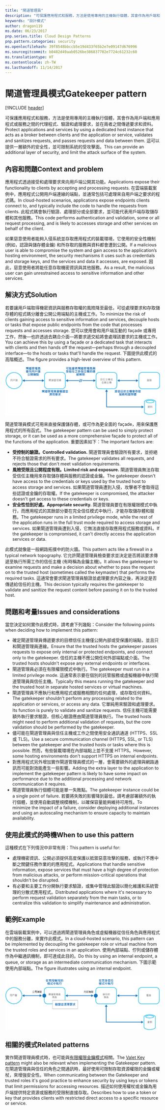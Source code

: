 ```yaml
---
title: "閘道管理員"
description: "可保護應用程式和服務，方法是使用專用的主機執行個體，其會作為用戶端和應用程式或服務之間的代理程式、驗證和處理要求，並在兩者之間傳遞要求和資料。"
keywords: "設計模式"
author: dragon119
ms.date: 06/23/2017
pnp.series.title: Cloud Design Patterns
pnp.pattern.categories: security
ms.openlocfilehash: 39f8548bbccb5e19d433f65b2e7e09147d676996
ms.sourcegitcommit: b0482d49aab0526be386837702e7724c61232c60
ms.translationtype: HT
ms.contentlocale: zh-TW
ms.lasthandoff: 11/14/2017
---
```

# <a name="gatekeeper-pattern"></a><span data-ttu-id="95f1f-104">閘道管理員模式</span><span class="sxs-lookup"><span data-stu-id="95f1f-104">Gatekeeper pattern</span></span>

[!INCLUDE [header](../_includes/header.md)]

<span data-ttu-id="95f1f-105">可保護應用程式和服務，方法是使用專用的主機執行個體，其會作為用戶端和應用程式或服務之間的代理程式、驗證和處理要求，並在兩者之間傳遞要求和資料。</span><span class="sxs-lookup"><span data-stu-id="95f1f-105">Protect applications and services by using a dedicated host instance that acts as a broker between clients and the application or service, validates and sanitizes requests, and passes requests and data between them.</span></span> <span data-ttu-id="95f1f-106">這可以提供一層額外的安全性，並可限制系統的受攻擊面。</span><span class="sxs-lookup"><span data-stu-id="95f1f-106">This can provide an additional layer of security, and limit the attack surface of the system.</span></span>

## <a name="context-and-problem"></a><span data-ttu-id="95f1f-107">內容和問題</span><span class="sxs-lookup"><span data-stu-id="95f1f-107">Context and problem</span></span>

<span data-ttu-id="95f1f-108">應用程式透過接受和處理要求來向用戶端公開其功能。</span><span class="sxs-lookup"><span data-stu-id="95f1f-108">Applications expose their functionality to clients by accepting and processing requests.</span></span> <span data-ttu-id="95f1f-109">在雲端裝載案例中，應用程式公開用戶端連線的端點，並通常包括可處理來自用戶端之要求的程式碼。</span><span class="sxs-lookup"><span data-stu-id="95f1f-109">In cloud-hosted scenarios, applications expose endpoints clients connect to, and typically include the code to handle the requests from clients.</span></span> <span data-ttu-id="95f1f-110">此程式碼會執行驗證、處理部分或全部要求，並可能代表用戶端存取儲存體和其他服務。</span><span class="sxs-lookup"><span data-stu-id="95f1f-110">This code performs authentication and validation, some or all request processing, and is likely to accesses storage and other services on behalf of the client.</span></span>

<span data-ttu-id="95f1f-111">如果惡意使用者能夠入侵系統並存取應用程式的裝載環境，它使用的安全性機制 (例如，認證與儲存體金鑰) 和所存取的服務與資料都會遭到公開。</span><span class="sxs-lookup"><span data-stu-id="95f1f-111">If a malicious user is able to compromise the system and gain access to the application’s hosting environment, the security mechanisms it uses such as credentials and storage keys, and the services and data it accesses, are exposed.</span></span> <span data-ttu-id="95f1f-112">因此，惡意使用者將能任意存取機密資訊與其他服務。</span><span class="sxs-lookup"><span data-stu-id="95f1f-112">As a result, the malicious user can gain unrestrained access to sensitive information and other services.</span></span>

## <a name="solution"></a><span data-ttu-id="95f1f-113">解決方式</span><span class="sxs-lookup"><span data-stu-id="95f1f-113">Solution</span></span>

<span data-ttu-id="95f1f-114">若要讓用戶端取得機密資訊與服務存取權的風險降至最低，可從處理要求和存取儲存體的程式碼分離會公開公用端點的主機或工作。</span><span class="sxs-lookup"><span data-stu-id="95f1f-114">To minimize the risk of clients gaining access to sensitive information and services, decouple hosts or tasks that expose public endpoints from the code that processes requests and accesses storage.</span></span> <span data-ttu-id="95f1f-115">您可以使用會和用戶端互動的 façade 或專用工作，然後&mdash;也許透過去耦合介面&mdash;將要求遞交給將會處理該要求的主機或工作。</span><span class="sxs-lookup"><span data-stu-id="95f1f-115">You can achieve this by using a façade or a dedicated task that interacts with clients and then hands off the request&mdash;perhaps through a decoupled interface&mdash;to the hosts or tasks that'll handle the request.</span></span> <span data-ttu-id="95f1f-116">下圖提供此模式的高階概述。</span><span class="sxs-lookup"><span data-stu-id="95f1f-116">The figure provides a high-level overview of this pattern.</span></span>

![此模式的高階概述](./_images/gatekeeper-diagram.png)


<span data-ttu-id="95f1f-118">閘道管理員模式可用來直接保護儲存體，或可作為更全面的 façade，用來保護應用程式的所有函式。</span><span class="sxs-lookup"><span data-stu-id="95f1f-118">The gatekeeper pattern can be used to simply protect storage, or it can be used as a more comprehensive façade to protect all of the functions of the application.</span></span> <span data-ttu-id="95f1f-119">重要因素如下：</span><span class="sxs-lookup"><span data-stu-id="95f1f-119">The important factors are:</span></span>

- <span data-ttu-id="95f1f-120">**受控制的驗證。**</span><span class="sxs-lookup"><span data-stu-id="95f1f-120">**Controlled validation.**</span></span> <span data-ttu-id="95f1f-121">閘道管理員會驗證所有要求，並拒絕不符合驗證需求的所有要求。</span><span class="sxs-lookup"><span data-stu-id="95f1f-121">The gatekeeper validates all requests, and rejects those that don't meet validation requirements.</span></span>
- <span data-ttu-id="95f1f-122">**風險受限且公開程度有限。**</span><span class="sxs-lookup"><span data-stu-id="95f1f-122">**Limited risk and exposure.**</span></span> <span data-ttu-id="95f1f-123">閘道管理員無法存取受信任主機用來存取儲存體與服務的認證或金鑰。</span><span class="sxs-lookup"><span data-stu-id="95f1f-123">The gatekeeper doesn't have access to the credentials or keys used by the trusted host to access storage and services.</span></span> <span data-ttu-id="95f1f-124">如果閘道管理員遭到入侵，攻擊者不會取得這些認證或金鑰的存取權。</span><span class="sxs-lookup"><span data-stu-id="95f1f-124">If the gatekeeper is compromised, the attacker doesn't get access to these credentials or keys.</span></span>
- <span data-ttu-id="95f1f-125">**安全性恰到好處。**</span><span class="sxs-lookup"><span data-stu-id="95f1f-125">**Appropriate security.**</span></span> <span data-ttu-id="95f1f-126">閘道管理員要在有限權限模式中執行，而應用程式的其餘部分要在完全信任模式中執行，才能存取儲存體和服務。</span><span class="sxs-lookup"><span data-stu-id="95f1f-126">The gatekeeper runs in a limited privilege mode, while the rest of the application runs in the full trust mode required to access storage and services.</span></span> <span data-ttu-id="95f1f-127">如果閘道管理員遭到入侵，它無法直接存取應用程式服務或資料。</span><span class="sxs-lookup"><span data-stu-id="95f1f-127">If the gatekeeper is compromised, it can't directly access the application services or data.</span></span>

<span data-ttu-id="95f1f-128">此模式就像是一般網路拓撲中的防火牆。</span><span class="sxs-lookup"><span data-stu-id="95f1f-128">This pattern acts like a firewall in a typical network topography.</span></span> <span data-ttu-id="95f1f-129">它允許閘道管理員檢查要求並決定是否將該要求傳遞至執行所需工作的信任主機 (有時稱為金鑰主機)。</span><span class="sxs-lookup"><span data-stu-id="95f1f-129">It allows the gatekeeper to examine requests and make a decision about whether to pass the request on to the trusted host (sometimes called the keymaster) that performs the required tasks.</span></span> <span data-ttu-id="95f1f-130">這通常會要求閘道管理員驗證並處理要求內容之後，再決定是否傳遞給信任的主機。</span><span class="sxs-lookup"><span data-stu-id="95f1f-130">This decision typically requires the gatekeeper to validate and sanitize the request content before passing it on to the trusted host.</span></span>

## <a name="issues-and-considerations"></a><span data-ttu-id="95f1f-131">問題和考量</span><span class="sxs-lookup"><span data-stu-id="95f1f-131">Issues and considerations</span></span>

<span data-ttu-id="95f1f-132">當您決定如何實作此模式時，請考慮下列幾點：</span><span class="sxs-lookup"><span data-stu-id="95f1f-132">Consider the following points when deciding how to implement this pattern:</span></span>

- <span data-ttu-id="95f1f-133">確定閘道管理員傳遞要求的目標信任主機僅公開內部或受保護的端點，並且只和閘道管理員連線。</span><span class="sxs-lookup"><span data-stu-id="95f1f-133">Ensure that the trusted hosts the gatekeeper passes requests to expose only internal or protected endpoints, and connect only to the gatekeeper.</span></span> <span data-ttu-id="95f1f-134">信任的主機不應公開任何外部端點或介面。</span><span class="sxs-lookup"><span data-stu-id="95f1f-134">The trusted hosts shouldn't expose any external endpoints or interfaces.</span></span>
- <span data-ttu-id="95f1f-135">閘道管理員必須在有限權限模式中執行。</span><span class="sxs-lookup"><span data-stu-id="95f1f-135">The gatekeeper must run in a limited privilege mode.</span></span> <span data-ttu-id="95f1f-136">這通常表示要在個別的託管服務或虛擬機器中執行閘道管理員與信任主機。</span><span class="sxs-lookup"><span data-stu-id="95f1f-136">Typically this means running the gatekeeper and the trusted host in separate hosted services or virtual machines.</span></span>
- <span data-ttu-id="95f1f-137">閘道管理員不應執行和應用程式或服務相關的任何處理，或存取任何資料。</span><span class="sxs-lookup"><span data-stu-id="95f1f-137">The gatekeeper shouldn't perform any processing related to the application or services, or access any data.</span></span> <span data-ttu-id="95f1f-138">它單純用來驗證和處理要求。</span><span class="sxs-lookup"><span data-stu-id="95f1f-138">Its function is purely to validate and sanitize requests.</span></span> <span data-ttu-id="95f1f-139">信任主機可能需要額外執行要求驗證，但核心驗證應由閘道管理員執行。</span><span class="sxs-lookup"><span data-stu-id="95f1f-139">The trusted hosts might need to perform additional validation of requests, but the core validation should be performed by the gatekeeper.</span></span>
- <span data-ttu-id="95f1f-140">儘可能在閘道管理員與信任主機或工作之間使用安全通訊通道 (HTTPS、SSL 或 TLS)。</span><span class="sxs-lookup"><span data-stu-id="95f1f-140">Use a secure communication channel (HTTPS, SSL, or TLS) between the gatekeeper and the trusted hosts or tasks where this is possible.</span></span> <span data-ttu-id="95f1f-141">然而，有些裝載環境在內部端點上並不支援 HTTPS。</span><span class="sxs-lookup"><span data-stu-id="95f1f-141">However, some hosting environments don't support HTTPS on internal endpoints.</span></span>
- <span data-ttu-id="95f1f-142">對應用程式另外增加實作閘道管理員模式的一層，會需要額外的處理與網路通訊而可能對效能產生一些影響。</span><span class="sxs-lookup"><span data-stu-id="95f1f-142">Adding the extra layer to the application to implement the gatekeeper pattern is likely to have some impact on performance due to the additional processing and network communication it requires.</span></span>
- <span data-ttu-id="95f1f-143">閘道管理員執行個體可能是單一失敗點。</span><span class="sxs-lookup"><span data-stu-id="95f1f-143">The gatekeeper instance could be a single point of failure.</span></span> <span data-ttu-id="95f1f-144">若要將失敗的影響降到最低，請考慮部署額外的執行個體，並使用自動調整規模機制，以確保容量能夠維持可用性。</span><span class="sxs-lookup"><span data-stu-id="95f1f-144">To minimize the impact of a failure, consider deploying additional instances and using an autoscaling mechanism to ensure capacity to maintain availability.</span></span>

## <a name="when-to-use-this-pattern"></a><span data-ttu-id="95f1f-145">使用此模式的時機</span><span class="sxs-lookup"><span data-stu-id="95f1f-145">When to use this pattern</span></span>

<span data-ttu-id="95f1f-146">這種模式在下列情況中非常有用：</span><span class="sxs-lookup"><span data-stu-id="95f1f-146">This pattern is useful for:</span></span>

- <span data-ttu-id="95f1f-147">處理機密資訊、公開必須提供高度保護以抵禦惡意攻擊的服務，或執行不應中斷之關鍵任務作業的的應用程式。</span><span class="sxs-lookup"><span data-stu-id="95f1f-147">Applications that handle sensitive information, expose services that must have a high degree of protection from malicious attacks, or perform mission-critical operations that shouldn't be disrupted.</span></span>
- <span data-ttu-id="95f1f-148">有必要和主要工作分開執行要求驗證，或集中管理此驗證以簡化維護和系統管理的分散式應用程式。</span><span class="sxs-lookup"><span data-stu-id="95f1f-148">Distributed applications where it's necessary to perform request validation separately from the main tasks, or to centralize this validation to simplify maintenance and administration.</span></span>

## <a name="example"></a><span data-ttu-id="95f1f-149">範例</span><span class="sxs-lookup"><span data-stu-id="95f1f-149">Example</span></span>

<span data-ttu-id="95f1f-150">在雲端裝載案例中，可以透過將閘道管理員角色或虛擬機器從信任角色與應用程式中的服務分離，來實作此模式。</span><span class="sxs-lookup"><span data-stu-id="95f1f-150">In a cloud-hosted scenario, this pattern can be implemented by decoupling the gatekeeper role or virtual machine from the trusted roles and services in an application.</span></span> <span data-ttu-id="95f1f-151">使用內部端點、佇列或儲存體作為中繼通訊機制，即可達成此目的。</span><span class="sxs-lookup"><span data-stu-id="95f1f-151">Do this by using an internal endpoint, a queue, or storage as an intermediate communication mechanism.</span></span> <span data-ttu-id="95f1f-152">下圖示範使用內部端點。</span><span class="sxs-lookup"><span data-stu-id="95f1f-152">The figure illustrates using an internal endpoint.</span></span>

![使用雲端服務 Web 和背景工作角色的模式範例](./_images/gatekeeper-endpoint.png)


## <a name="related-patterns"></a><span data-ttu-id="95f1f-154">相關的模式</span><span class="sxs-lookup"><span data-stu-id="95f1f-154">Related patterns</span></span>

<span data-ttu-id="95f1f-155">實作閘道管理員模式時，也可能與[有限權限金鑰模式](valet-key.md)相關。</span><span class="sxs-lookup"><span data-stu-id="95f1f-155">The [Valet Key pattern](valet-key.md) might also be relevant when implementing the Gatekeeper pattern.</span></span> <span data-ttu-id="95f1f-156">在閘道管理員與信任的角色之間通訊時，最好使用可限制存取資源權限的金鑰或權杖，來增強安全性。</span><span class="sxs-lookup"><span data-stu-id="95f1f-156">When communicating between the Gatekeeper and trusted roles it's good practice to enhance security by using keys or tokens that limit permissions for accessing resources.</span></span> <span data-ttu-id="95f1f-157">描述如何使用權杖或金鑰為用戶端提供特定資源或服務的受限制直接存取。</span><span class="sxs-lookup"><span data-stu-id="95f1f-157">Describes how to use a token or key that provides clients with restricted direct access to a specific resource or service.</span></span>
